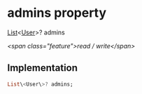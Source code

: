 


# admins property







[List](https:api.flutter.dev/flutter/dart-core/List-class.html)&lt;[User](../../models_user_user_info/User-class.md)\>? admins
  
_\<span class="feature"\>read / write\</span\>_






## Implementation

```dart
List\<User\>? admins;
```







